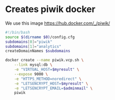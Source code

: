 # Creates piwik docker
We use this image https://hub.docker.com/_/piwik/

```` bash
#!/bin/bash
source $(dirname $0)/config.cfg
subdomains[0]="piwik"
subdomains[1]="analytics"
createDomainNames $subdomains

docker create --name piwik.vcp.sh \
    --link mysql:db \
    -e "VIRTUAL_HOST=$myresult" \
    --expose 9000 \
    -e "HTTPS_METHOD=noredirect" \
    -e "LETSENCRYPT_HOST=$myresult" \
    -e "LETSENCRYPT_EMAIL=$adminmail" \
    piwik

````
